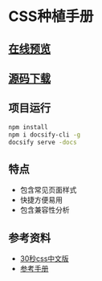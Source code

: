 # CSS种植手册

## [在线预览](http://csscode.itcast.cn/#/zh-cn/README)

## [源码下载](https://github.com/itheima2017/css-quick-manual)

## 项目运行

```bash
npm install
npm i docsify-cli -g
docsify serve -docs
```
## 特点
- 包含常见页面样式
- 快捷方便易用
- 包含兼容性分析

## 参考资料

- [30秒css中文版](http://caibaojian.com/30-seconds-of-css/#flexbox-centering)
- [参考手册](http://css.doyoe.com/)




